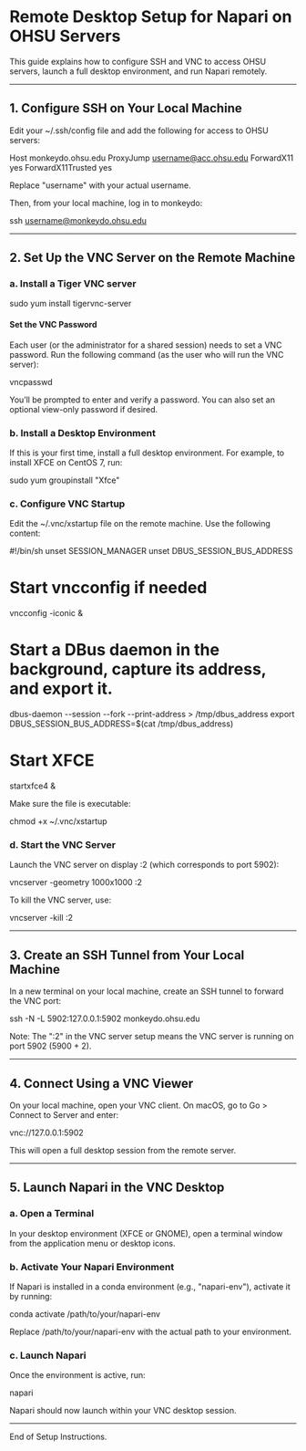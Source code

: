 # Remote Desktop Setup for Napari on OHSU Servers

This guide explains how to configure SSH and VNC to access OHSU servers, launch a full desktop environment, and run Napari remotely.

---

## 1. Configure SSH on Your Local Machine

Edit your ~/.ssh/config file and add the following for access to OHSU servers:

Host monkeydo.ohsu.edu
    ProxyJump username@acc.ohsu.edu
    ForwardX11 yes
    ForwardX11Trusted yes

Replace "username" with your actual username.

Then, from your local machine, log in to monkeydo:

ssh username@monkeydo.ohsu.edu

---

## 2. Set Up the VNC Server on the Remote Machine

### a. Install a Tiger VNC server

sudo yum install tigervnc-server

#### Set the VNC Password

Each user (or the administrator for a shared session) needs to set a VNC password. Run the following command (as the user who will run the VNC server):

vncpasswd

You’ll be prompted to enter and verify a password. You can also set an optional view-only password if desired.

### b. Install a Desktop Environment

If this is your first time, install a full desktop environment. For example, to install XFCE on CentOS 7, run:

sudo yum groupinstall "Xfce"

### c. Configure VNC Startup

Edit the ~/.vnc/xstartup file on the remote machine. Use the following content:

#!/bin/sh
unset SESSION_MANAGER
unset DBUS_SESSION_BUS_ADDRESS

# Start vncconfig if needed
vncconfig -iconic &

# Start a DBus daemon in the background, capture its address, and export it.
dbus-daemon --session --fork --print-address > /tmp/dbus_address
export DBUS_SESSION_BUS_ADDRESS=$(cat /tmp/dbus_address)

# Start XFCE
startxfce4 &

Make sure the file is executable:

chmod +x ~/.vnc/xstartup

### d. Start the VNC Server

Launch the VNC server on display :2 (which corresponds to port 5902):

vncserver -geometry 1000x1000 :2

To kill the VNC server, use:

vncserver -kill :2

---

## 3. Create an SSH Tunnel from Your Local Machine

In a new terminal on your local machine, create an SSH tunnel to forward the VNC port:

ssh -N -L 5902:127.0.0.1:5902 monkeydo.ohsu.edu

Note: The ":2" in the VNC server setup means the VNC server is running on port 5902 (5900 + 2).

---

## 4. Connect Using a VNC Viewer

On your local machine, open your VNC client. On macOS, go to Go > Connect to Server and enter:

vnc://127.0.0.1:5902

This will open a full desktop session from the remote server.

---

## 5. Launch Napari in the VNC Desktop

### a. Open a Terminal

In your desktop environment (XFCE or GNOME), open a terminal window from the application menu or desktop icons.

### b. Activate Your Napari Environment

If Napari is installed in a conda environment (e.g., "napari-env"), activate it by running:

conda activate /path/to/your/napari-env

Replace /path/to/your/napari-env with the actual path to your environment.

### c. Launch Napari

Once the environment is active, run:

napari

Napari should now launch within your VNC desktop session.

---

End of Setup Instructions.
